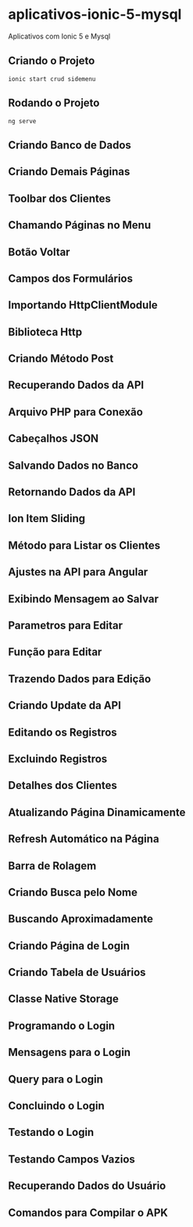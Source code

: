 # aplicativos-ionic-5-mysql

Aplicativos com Ionic 5 e Mysql

## Criando o Projeto

```npm
ionic start crud sidemenu
```

## Rodando o Projeto

```npm
ng serve
```

## Criando Banco de Dados

## Criando Demais Páginas

## Toolbar dos Clientes

## Chamando Páginas no Menu

## Botão Voltar

## Campos dos Formulários

## Importando HttpClientModule

## Biblioteca Http

## Criando Método Post

## Recuperando Dados da API

## Arquivo PHP para Conexão

## Cabeçalhos JSON

## Salvando Dados no Banco

## Retornando Dados da API

## Ion Item Sliding

## Método para Listar os Clientes

## Ajustes na API para Angular

## Exibindo Mensagem ao Salvar

## Parametros para Editar

## Função para Editar

## Trazendo Dados para Edição

## Criando Update da API

## Editando os Registros

## Excluindo Registros

## Detalhes dos Clientes

## Atualizando Página Dinamicamente

## Refresh Automático na Página

## Barra de Rolagem

## Criando Busca pelo Nome

## Buscando Aproximadamente

## Criando Página de Login

## Criando Tabela de Usuários

## Classe Native Storage

## Programando o Login

## Mensagens para o Login

## Query para o Login

## Concluindo o Login

## Testando o Login

## Testando Campos Vazios

## Recuperando Dados do Usuário

## Comandos para Compilar o APK
